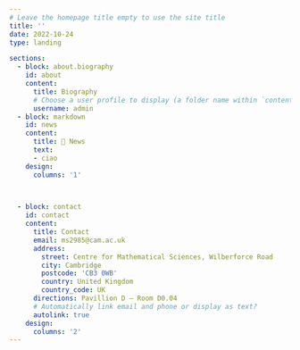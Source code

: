 ```yaml
---
# Leave the homepage title empty to use the site title
title: ''
date: 2022-10-24
type: landing

sections:
  - block: about.biography
    id: about
    content:
      title: Biography
      # Choose a user profile to display (a folder name within `content/authors/`)
      username: admin
  - block: markdown
    id: news 
    content: 
      title: 📣 News
      text: 
      - ciao  
    design:
      columns: '1'
        


  - block: contact
    id: contact
    content:
      title: Contact
      email: ms2985@cam.ac.uk
      address:
        street: Centre for Mathematical Sciences, Wilberforce Road
        city: Cambridge
        postcode: 'CB3 0WB'
        country: United Kingdom
        country_code: UK
      directions: Pavillion D – Room D0.04
      # Automatically link email and phone or display as text?
      autolink: true
    design:
      columns: '2'
---
```

